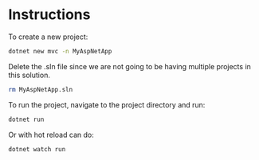 # Instructions 

To create a new project: 

```bash
dotnet new mvc -n MyAspNetApp
```

Delete the .sln file since we are not going to be having multiple projects in this solution.

```bash
rm MyAspNetApp.sln
```

To run the project, navigate to the project directory and run:

```bash
dotnet run
```

Or with hot reload can do:

```bash
dotnet watch run
```